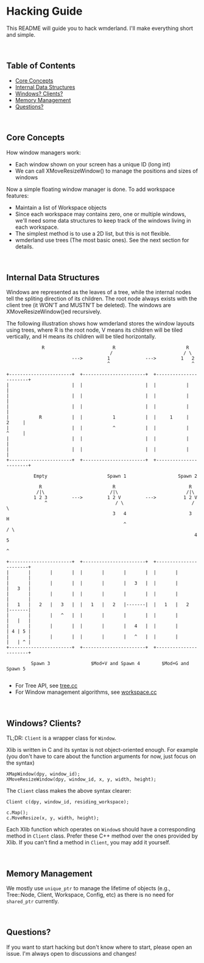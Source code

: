 # Hacking Guide
This README will guide you to hack wmderland. I'll make everything short and simple.

<br>

## Table of Contents
* [Core Concepts](https://github.com/aesophor/wmderland/blob/master/HACKING.md#core-concepts)
* [Internal Data Structures](https://github.com/aesophor/wmderland/blob/master/HACKING.md#internal-data-structures)
* [Windows? Clients?](https://github.com/aesophor/wmderland/blob/master/HACKING.md#windows-clients)
* [Memory Management](https://github.com/aesophor/wmderland/blob/master/HACKING.md#memory-management)
* [Questions?](https://github.com/aesophor/wmderland/blob/master/HACKING.md#questions)

<br>

## Core Concepts
How window managers work:
* Each window shown on your screen has a unique ID (long int)
* We can call XMoveResizeWindow() to manage the positions and sizes of windows

Now a simple floating window manager is done. To add workspace features:
* Maintain a list of Workspace objects
* Since each workspace may contains zero, one or multiple windows,
we'll need some data structures to keep track of the windows living in each workspace.
* The simplest method is to use a 2D list, but this is not flexible.
* wmderland use trees (The most basic ones). See the next section for details.

<br>

## Internal Data Structures
Windows are represented as the leaves of a tree, while the internal nodes tell
the spliting direction of its children. The root node always exists with the client tree
(it WON'T and MUSTN'T be deleted). The windows are XMoveResizeWindow()ed recursively.

The following illustration shows how wmderland stores the window layouts using trees,
where R is the root node, V means its children will be tiled vertically, and H means
its children will be tiled horizontally.

```
             R                         R                          R
                                      /                          / \
                        --->         1             --->         1   2
                                     ^                              ^

+-----------------------+  +-----------------------+  +-----------------------+
|                       |  |                       |  |           |           |
|                       |  |                       |  |           |           |
|                       |  |                       |  |           |           |
|           R           |  |           1           |  |     1     |     2     |
|                       |  |           ^           |  |           |     ^     |
|                       |  |                       |  |           |           |
|                       |  |                       |  |           |           |
+-----------------------+  +-----------------------+  +-----------------------+

          Empty                      Spawn 1                   Spawn 2 

```

```
            R                          R                           R
           /|\                        /|\                         /|\
          1 2 3         --->         1 2 V         --->          1 2 V
              ^                         / \                         / \
                                       3   4                       3   H
                                           ^                          / \
                                                                     4   5
                                                                         ^

+-----------------------+  +-----------------------+  +-----------------------+
|       |       |       |  |       |       |       |  |       |       |       |
|       |       |       |  |       |       |   3   |  |       |       |   3   |
|       |       |       |  |       |       |       |  |       |       |       |
|   1   |   2   |   3   |  |   1   |   2   |-------|  |   1   |   2   |-------|
|       |       |   ^   |  |       |       |       |  |       |       |   |   |
|       |       |       |  |       |       |   4   |  |       |       | 4 | 5 |
|       |       |       |  |       |       |   ^   |  |       |       |   | ^ |
+-----------------------+  +-----------------------+  +-----------------------+

         Spawn 3               $Mod+V and Spawn 4        $Mod+G and Spawn 5
         
```

* For Tree API, see [tree.cc](https://github.com/aesophor/wmderland/blob/master/src/tree.cc)
* For Window management algorithms, see [workspace.cc](https://github.com/aesophor/wmderland/blob/master/src/workspace.cc)

<br>

## Windows? Clients?
TL;DR: `Client` is a wrapper class for `Window`.

Xlib is written in C and its syntax is not object-oriented enough. For example
(you don't have to care about the function arguments for now, just focus on the syntax)
```
XMapWindow(dpy, window_id);
XMoveResizeWindow(dpy, window_id, x, y, width, height);
```

The `Client` class makes the above syntax clearer:
```
Client c(dpy, window_id, residing_workspace);

c.Map();
c.MoveResize(x, y, width, height);
```

Each Xlib function which operates on `Window`s should have a corresponding method in `Client` class.
Prefer these C++ method over the ones provided by Xlib. If you can't find a method in `Client`, you may add it yourself.

<br>

## Memory Management
We mostly use `unique_ptr` to manage the lifetime of objects (e.g., Tree::Node, Client, Workspace, Config, etc)
as there is no need for `shared_ptr` currently.

<br>

## Questions?
If you want to start hacking but don't know where to start, please open an issue. I'm always open to discussions and changes!
